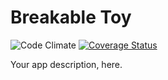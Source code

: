# Breakable Toy

![Code Climate](https://codeclimate.com/github/LmKupke/breakable_toy.png)
[![Coverage Status](https://coveralls.io/repos/github/LmKupke/breakable_toy/badge.svg?branch=master)](https://coveralls.io/github/LmKupke/breakable_toy?branch=master)

Your app description, here.
